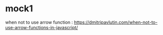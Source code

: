 # mock1

when not to use arrow function :
https://dmitripavlutin.com/when-not-to-use-arrow-functions-in-javascript/
